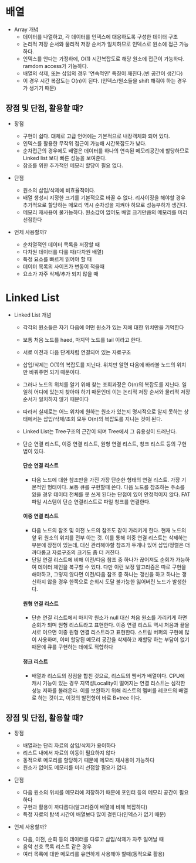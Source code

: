 # 배열

* Array 개념
    * 데이터를 나열하고, 각 데이터를 인덱스에 대응하도록 구성한 데이터 구조
    * 논리적 저장 순서와 물리적 저장 순서가 일치하므로 인덱스로 원소에 접근 가능하다.
    * 인덱스를 안다는 가정하에, O(1) 시간복잡도로 해당 원소에 접근이 가능하다. ramdom access가 가능하다.
    * 배열의 삭제, 또는 삽입의 경우 '연속적인' 특징이 깨진다.(빈 공간이 생긴다)
    * 이 경우 시간 복잡도는 O(n)이 된다. (인덱스/원소들을 shift 해줘야 하는 경우가 생기기 때문)

## 장점 및 단점, 활용할 때?

* 장점
    * 구현이 쉽다. 대체로 고급 언어에는 기본적으로 내장객체화 되어 있다.
    * 인덱스를 활용한 무작위 접근이 가능해 시간복잡도가 낮다.
    * 순차접근의 경우에도 배열은 데이터를 하나의 연속된 메모리공간에 할당하므로 Linked list 보다 빠른 성능을 보여준다.
    * 참조를 위한 추가적인 메모리 할당이 필요 없다.

* 단점
    * 원소의 삽입/삭제에 비효율적이다.
    * 배열 생성시 지정한 크기를 기본적으로 바꿀 수 없다. 리사이징을 해야할 경우 추가적으로 할당하는 메모리 역시 순차성을 지켜야 하므로 성능부하가 생긴다.
    * 메모리 재사용이 불가능하다. 원소값이 없어도 배열 크기만큼의 메모리를 미리 선점한다

* 언제 사용할까?
    * 순차열적인 데이터 목록을 저장할 때 
    * 다차원 데이터를 다룰 때(다차원 배열)
    * 특정 요소를 빠르게 읽어야 할 때
    * 데이터 목록의 사이즈가 변동이 적을때
    * 요소가 자주 삭제/추가 되지 않을 때

# Linked List

* Linked List 개념
    * 각각의 원소들은 자기 다음에 어떤 원소가 있는 지에 대한 위치만을 기억한다
    * 보통 처음 노드를 haed, 마지막 노드를 tail 이라고 한다. 
    * 서로 이전과 다음 단계처럼 연결되어 있는 자료구조
    * 삽입/삭제는 O(1)의 복잡도를 지닌다. 위치만 알면 다음에 바라볼 노드의 위치만 바꿔주면 되기 때문이다.
    * 그러나 노드의 위치를 알기 위해 찾는 조회과정은 O(n)의 복잡도를 지닌다. 일일히 어디에 있는지 찾아야 하기 때문인데 이는 논리적 저장 순서와 물리적 저장 순서가 일치하지 않기 때문이다
    * 따라서 실제로는 어느 위치에 원하는 원소가 있는지 명시적으로 알지 못하는 상태에서는 삽입/삭제/조회 모두 O(n)의 복잡도를 지니는 것이 된다.
    * Linked List는 Tree구조의 근간이 되며 Tree에서 그 유용성이 드러난다.
    * 단순 연결 리스트, 이중 연결 리스트, 원형 연결 리스트, 청크 리스트 등의 구현법이 있다.
        #### 단순 연결 리스트
        * 다음 노드에 대한 참조만을 가진 가장 단순한 형태의 연결 리스트. 가장 기본적인 형태이다. 보통 큐를 구현할때 쓴다. 다음 노드를 참조하는 주소를 잃을 경우 데이터 전체를 못 쓰게 된다는 단점이 있어 안정적이지 않다. FAT 파일 시스템이 단순 연결리스트로 파일 청크를 연결한다.

        #### 이중 연결 리스트
        * 다음 노드의 참조 및 이전 노드의 참조도 같이 가리키게 한다. 현재 노드의 앞 뒤 원소의 위치를 전부 아는 것. 이를 통해 이중 연결 리스트는 삭제하는 부분에 장점이 있는데, 대신 관리해야할 참조가 두개나 있어 삽입/정렬은 더 까다롭고 자료구조의 크기도 좀 더 커진다.
        * 단일 연결 리스트에 비해 이전/다음 참조 중 하나가 끊어져도 순회가 가능하여 데이터 체인을 복구할 수 있다. 다만 이런 보정 알고리즘은 따로 구현을 해야하고, 그렇지 않다면 이전/다음 참조 중 하나는 갱신을 하고 하나는 갱신하지 않을 경우 한쪽으로 순회시 도달 불가능한 잃어버린 노드가 발생한다.

        #### 원형 연결 리스트
        * 단순 연결 리스트에서 마지막 원소가 null 대신 처음 원소를 가리키게 하면 순회가 되며 원형 리스트라고 표현한다. 이중 연결 리스트 역시 처음과 끝을 서로 이으면 이중 원형 연결 리스트라고 표현한다. 스트림 버퍼의 구현에 많이 사용하며, 이미 할당된 메모리 공간을 삭제하고 재할당 하는 부담이 없기 때문에 큐를 구현하는 데에도 적합하다

        #### 청크 리스트
        * 배열과 리스트의 장점을 합친 것으로, 리스트의 멤버가 배열이다. CPU에 캐시 기능이 있는 경우 지역성Locality이 떨어지는 연결 리스트는 심각한 성능 저하를 불러온다. 이를 보완하기 위해 리스트의 멤버를 레코드의 배열로 하는 것이고, 이것의 발전형이 바로 B+tree 이다.

## 장점 및 단점, 활용할 때?

* 장점
    * 배열과는 단리 자료의 삽입/삭제가 용이하다
    * 리스트 내에서 자료의 이동이 필요하지 않다
    * 동적으로 메모리를 할당하기 때문에 메모리 재사용이 가능하다
    * 원소가 없어도 메모리를 미리 선점할 필요가 없다.

* 단점
    * 다음 원소의 위치를 메모리에 저장하기 때문에 포인터 등의 메모리 공간이 필요하다
    * 구현과 활용이 까다롭다(알고리즘이 배열에 비해 복잡하다)
    * 특정 자료의 탐색 시간이 배열보다 많이 걸린다(인덱스가 없기 때문)

* 언제 사용할까?
    * 다음, 이전, 순회 등의 데이터를 다루고 삽입/삭제가 자주 일어날 때
    * 음악 선호 목록 리스트 같은 경우
    * 여러 목록에 대한 메모리를 유연하게 사용해야 할때(동적으로 활용)
